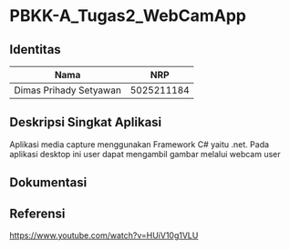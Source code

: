 # PBKK-A_Tugas2_WebCamApp

## Identitas
| Nama | NRP |
|------------------|-----|
| Dimas Prihady Setyawan | 5025211184 |

## Deskripsi Singkat Aplikasi
Aplikasi media capture menggunakan Framework C# yaitu .net. Pada aplikasi desktop ini user dapat mengambil gambar melalui webcam user

## Dokumentasi


## Referensi
https://www.youtube.com/watch?v=HUiV10g1VLU

